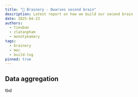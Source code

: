 ```yaml
---
title: "🧠 Brainery - Dwarves second brain"
description: Latest report on how we build our second brain
date: 2025-04-23
authors: 
  - tieubao
  - zlatanpham
  - monotykamary
tags:
  - brainery
  - moc
  - build-log
pinned: true
---
```


## Data aggregation

tbd
